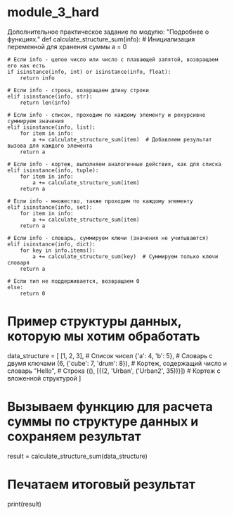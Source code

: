 # module_3_hard
Дополнительное практическое задание по модулю: "Подробнее о функциях."
def calculate_structure_sum(info):
    # Инициализация переменной для хранения суммы
    a = 0
    
    # Если info - целое число или число с плавающей запятой, возвращаем его как есть
    if isinstance(info, int) or isinstance(info, float):
        return info
    
    # Если info - строка, возвращаем длину строки
    elif isinstance(info, str):
        return len(info)
    
    # Если info - список, проходим по каждому элементу и рекурсивно суммируем значения
    elif isinstance(info, list):
        for item in info:
            a += calculate_structure_sum(item)  # Добавляем результат вызова для каждого элемента
        return a
    
    # Если info - кортеж, выполняем аналогичные действия, как для списка
    elif isinstance(info, tuple):
        for item in info:
            a += calculate_structure_sum(item)
        return a
    
    # Если info - множество, также проходим по каждому элементу
    elif isinstance(info, set):
        for item in info:
            a += calculate_structure_sum(item)
        return a
    
    # Если info - словарь, суммируем ключи (значения не учитываются)
    elif isinstance(info, dict):
        for key in info.items():
            a += calculate_structure_sum(key)  # Суммируем только ключи словаря
        return a
    
    # Если тип не поддерживается, возвращаем 0
    else:
        return 0

# Пример структуры данных, которую мы хотим обработать
data_structure = [
  [1, 2, 3],                            # Список чисел
  {'a': 4, 'b': 5},                     # Словарь с двумя ключами
  (6, {'cube': 7, 'drum': 8}),          # Кортеж, содержащий число и словарь
  "Hello",                               # Строка
  ((), [{(2, 'Urban', ('Urban2', 35))}])  # Кортеж с вложенной структурой
]

# Вызываем функцию для расчета суммы по структуре данных и сохраняем результат
result = calculate_structure_sum(data_structure)
# Печатаем итоговый результат
print(result)
